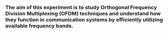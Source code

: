 ### The aim of this experiment is to study Orthogonal Frequency Division Multiplexing (OFDM) techniques and understand how they function in communication systems by efficiently utilizing available frequency bands.